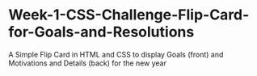 # Week-1-CSS-Challenge-Flip-Card-for-Goals-and-Resolutions
A Simple Flip Card in HTML and CSS to display Goals (front) and Motivations and Details (back) for the new year

